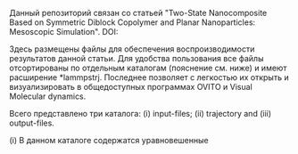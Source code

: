 Данный репозиторий связан со статьей 
"Two-State Nanocomposite Based on Symmetric Diblock Copolymer and Planar Nanoparticles: Mesoscopic Simulation".
DOI: 

Здесь размещены файлы для обеспечения воспроизводимости результатов данной статьи.
Для удобства пользования все файлы отсортированы по отдельным каталогам (пояснение см. ниже) и имеют расширение *lammpstrj.
Последнее позволяет с легкостью их открыть и визуализировать в общедоступных программах OVITO и Visual Molecular dynamics.

Всего представлено три каталога: (i) input-files; (ii) trajectory and (iii) output-files.

(i) В данном каталоге содержатся уравновешенные 